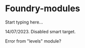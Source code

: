 # Foundry-modules

Start typing here...

14/07/2023.
Disabled smart target.

Error from "levels" module?
